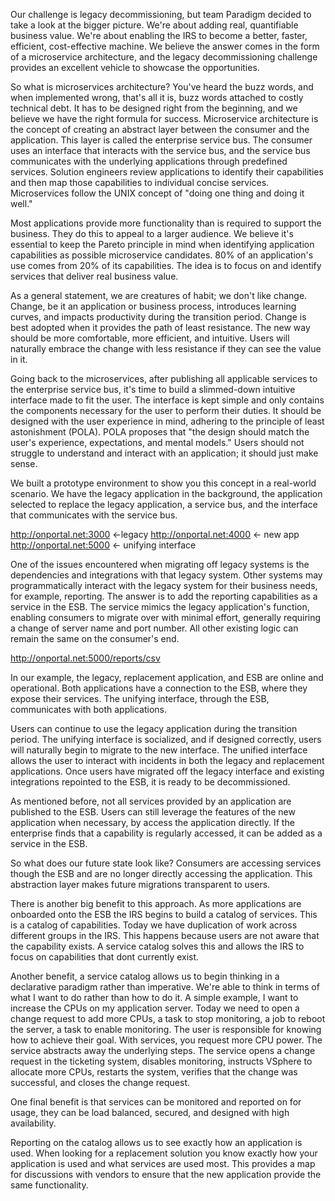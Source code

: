 Our challenge is legacy decommissioning, but team Paradigm decided to take a look at the bigger picture. We're about adding real, quantifiable business value. We're about enabling the IRS to become a better, faster, efficient, cost-effective machine. We believe the answer comes in the form of a microservice architecture, and the legacy decommissioning challenge provides an excellent vehicle to showcase the opportunities.

So what is microservices architecture? You've heard the buzz words, and when implemented wrong, that's all it is, buzz words attached to costly technical debt. It has to be designed right from the beginning, and we believe we have the right formula for success. Microservice architecture is the concept of creating an abstract layer between the consumer and the application. This layer is called the enterprise service bus. The consumer uses an interface that interacts with the service bus, and the service bus communicates with the underlying applications through predefined services. Solution engineers review applications to identify their capabilities and then map those capabilities to individual concise services. Microservices follow the UNIX concept of "doing one thing and doing it well."

Most applications provide more functionality than is required to support the business. They do this to appeal to a larger audience. We believe it's essential to keep the Pareto principle in mind when identifying application capabilities as possible microservice candidates. 80% of an application's use comes from 20% of its capabilities. The idea is to focus on and identify services that deliver real business value.

As a general statement, we are creatures of habit; we don't like change.
Change, be it an application or business process, introduces learning curves, and impacts productivity during the transition period. Change is best adopted when it provides the path of least resistance. The new way should be more comfortable, more efficient, and intuitive. Users will naturally embrace the change with less resistance if they can see the value in it.

Going back to the microservices, after publishing all applicable services to the enterprise service bus, it's time to build a slimmed-down intuitive interface made to fit the user. The interface is kept simple and only contains the components necessary for the user to perform their duties. It should be designed with the user experience in mind, adhering to the principle of least astonishment (POLA). POLA proposes that "the design should match the user's experience, expectations, and mental models." Users should not struggle to understand and interact with an application; it should just make sense.

We built a prototype environment to show you this concept in a real-world scenario. We have the legacy application in the background, the application selected to replace the legacy application, a service bus, and the interface that communicates with the service bus.

http://onportal.net:3000 <-legacy
http://onportal.net:4000 <- new app
http://onportal.net:5000 <- unifying interface

One of the issues encountered when migrating off legacy systems is the dependencies and integrations with that legacy system. Other systems may programmatically interact with the legacy system for their business needs, for example, reporting. The answer is to add the reporting capabilities as a service in the ESB. The service mimics the legacy application's function, enabling consumers to migrate over with minimal effort, generally requiring a change of server name and port number. All other existing logic can remain the same on the consumer's end.

http://onportal.net:5000/reports/csv

In our example, the legacy, replacement application, and ESB are online and operational. Both applications have a connection to the ESB, where they expose their services. The unifying interface, through the ESB, communicates with both applications.

Users can continue to use the legacy application during the transition period. The unifying interface is socialized, and if designed correctly, users will naturally begin to migrate to the new interface. The unified interface allows the user to interact with incidents in both the legacy and replacement applications. Once users have migrated off the legacy interface and existing integrations repointed to the ESB, it is ready to be decommissioned.

As mentioned before, not all services provided by an application are published to the ESB. Users can still leverage the features of the new application when necessary, by access the application directly. If the enterprise finds that a capability is regularly accessed, it can be added as a service in the ESB.

So what does our future state look like? Consumers are accessing services though the ESB and are no longer directly accessing the application. This abstraction layer makes future migrations transparent to users.

There is another big benefit to this approach. As more applications are onboarded onto the ESB the IRS begins to build a catalog of services. This is a catalog of capabilities. Today we have duplication of work across different groups in the IRS. This happens because users are not aware that the capability exists. A service catalog solves this and allows the IRS to focus on capabilities that dont currently exist.

Another benefit, a service catalog allows us to begin thinking in a declarative paradigm rather than imperative. We're able to think in terms of what I want to do rather than how to do it. A simple example, I want to increase the CPUs on my application server. Today we need to open a change request to add more CPUs, a task to stop monitoring, a job to reboot the server, a task to enable monitoring. The user is responsible for knowing how to achieve their goal. With services, you request more CPU power. The service abstracts away the underlying steps. The service opens a change request in the ticketing system, disables monitoring, instructs VSphere to allocate more CPUs, restarts the system, verifies that the change was successful, and closes the change request.

One final benefit is that services can be monitored and reported on for usage, they can be load balanced, secured, and designed with high availability.

Reporting on the catalog allows us to see exactly how an application is used. When looking for a replacement solution you know exactly how your application is used and what services are used most. This provides a map for discussions with vendors to ensure that the new application provide the same functionality.
